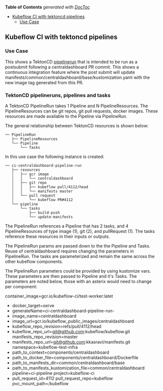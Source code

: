 <!-- START doctoc generated TOC please keep comment here to allow auto update -->
<!-- DON'T EDIT THIS SECTION, INSTEAD RE-RUN doctoc TO UPDATE -->
**Table of Contents**  *generated with [DocToc](https://github.com/thlorenz/doctoc)*

- [Kubeflow CI with tektoncd pipelines](#kubeflow-ci-with-tektoncd-pipelines)
  - [Use Case](#use-case)

<!-- END doctoc generated TOC please keep comment here to allow auto update -->

## Kubeflow CI with tektoncd pipelines

### Use Case

This shows a TektonCD [pipelinerun](https://github.com/tektoncd/pipeline/blob/master/docs/pipelineruns.md) that is intended to be run as a postsubmit following a centraldashboard PR commit. This shows a continuous integration feature where the post submit will update manifests/common/centraldashboard/base/kustomization.yaml with the new image tag generated from this PR. 


### TektonCD pipelineruns, pipelines and tasks

A TektonCD PipelineRun takes 1 Pipeline and N PipelineResources.
The PipelineResources can be git repos, git pull requests, docker images.
These resources are made available to the Pipeline via PipelineRun.

The general relationship between TektonCD resources is shown below:

```
── PipelineRun
   ├── PipelineResources
   └── Pipeline
       └── Tasks
```

In this use case the following instance is created:

```
── ci-centraldashboard-pipeline-run
   ├── resources
   │   ├── gcr image
   │   │   └── centraldashboard
   │   ├── git repo
   │   │   ├── kubeflow pull/4112/head
   │   │   └── manifests master
   │   └── pull request
   │       └── kubeflow PR#4112
   └── pipeline
       └── tasks
           ├── build-push
           └── update-manifests
```

The PipelineRun references a Pipeline that has 2 tasks, 
and 4 PipelineResources of type image (1), git (2), and pullRequest (1). 
The tasks reference these resources in their inputs or outputs. 

The PipelineRun params are passed down to the the Pipeline and Tasks.
Reuse of centraldashboard requires changing the parameters in PipelineRun.
The tasks are parameterized and remain the same across the other kubeflow components.

The PipelineRun parameters could be provided by using kustomize vars.
These parameters are then passed to Pipeline and it's Tasks.
The parameters are noted below, those with an asterix would need to change per component:

  container_image=gcr.io/kubeflow-ci/test-worker:latet
* docker_target=serve
* generateName=ci-centraldashboard-pipeline-run-
* image_name=centraldashboard
* image_url=gcr.io/kubeflow_public_images/centraldashboard
* kubeflow_repo_revision=refs/pull/4112/head
* kubeflow_repo_url=git@github.com:kubeflow/kubeflow.git
  manifests_repo_revision=master
* manifests_repo_url=git@github.com:kkasravi/manifests.git
  namespace=kubeflow-test-infra
* path_to_context=components/centraldashboard
* path_to_docker_file=components/centraldashboard/Dockerfile
* path_to_manifests_dir=common/centraldashboard/base
* path_to_manifests_kustomization_file=common/centraldashboard
  pipeline=ci-pipeline
  project=kubeflow-ci
* pull_request_id=4112
  pull_request_repo=kubeflow
  pvc_mount_path=/kubeflow
